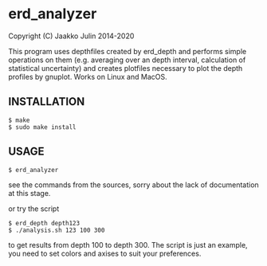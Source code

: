 erd_analyzer
====================

Copyright (C) Jaakko Julin 2014-2020

This program uses depthfiles created by erd_depth and performs simple operations on them (e.g. averaging over an depth interval, calculation of statistical uncertainty) and creates plotfiles necessary to plot the depth profiles by gnuplot. Works on Linux and MacOS.

INSTALLATION
---------------------

    $ make 
    $ sudo make install

USAGE
---------------------

    $ erd_analyzer

see the commands from the sources, sorry about the lack of documentation at this stage.

or try the script

    $ erd_depth depth123
    $ ./analysis.sh 123 100 300

to get results from depth 100 to depth 300. The script is just an example, you need to set colors and axises to suit your preferences.
